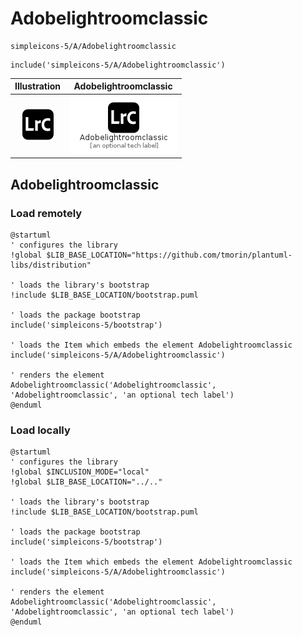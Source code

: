 # Adobelightroomclassic


```text
simpleicons-5/A/Adobelightroomclassic
```

```text
include('simpleicons-5/A/Adobelightroomclassic')
```



| Illustration | Adobelightroomclassic |
| :---: | :---: |
| ![illustration for Illustration](../../simpleicons-5/A/Adobelightroomclassic.png) | ![illustration for Adobelightroomclassic](../../simpleicons-5/A/Adobelightroomclassic.Local.png) |




## Adobelightroomclassic

### Load remotely
```plantuml
@startuml
' configures the library
!global $LIB_BASE_LOCATION="https://github.com/tmorin/plantuml-libs/distribution"

' loads the library's bootstrap
!include $LIB_BASE_LOCATION/bootstrap.puml

' loads the package bootstrap
include('simpleicons-5/bootstrap')

' loads the Item which embeds the element Adobelightroomclassic
include('simpleicons-5/A/Adobelightroomclassic')

' renders the element
Adobelightroomclassic('Adobelightroomclassic', 'Adobelightroomclassic', 'an optional tech label')
@enduml
```

### Load locally
```plantuml
@startuml
' configures the library
!global $INCLUSION_MODE="local"
!global $LIB_BASE_LOCATION="../.."

' loads the library's bootstrap
!include $LIB_BASE_LOCATION/bootstrap.puml

' loads the package bootstrap
include('simpleicons-5/bootstrap')

' loads the Item which embeds the element Adobelightroomclassic
include('simpleicons-5/A/Adobelightroomclassic')

' renders the element
Adobelightroomclassic('Adobelightroomclassic', 'Adobelightroomclassic', 'an optional tech label')
@enduml
```

